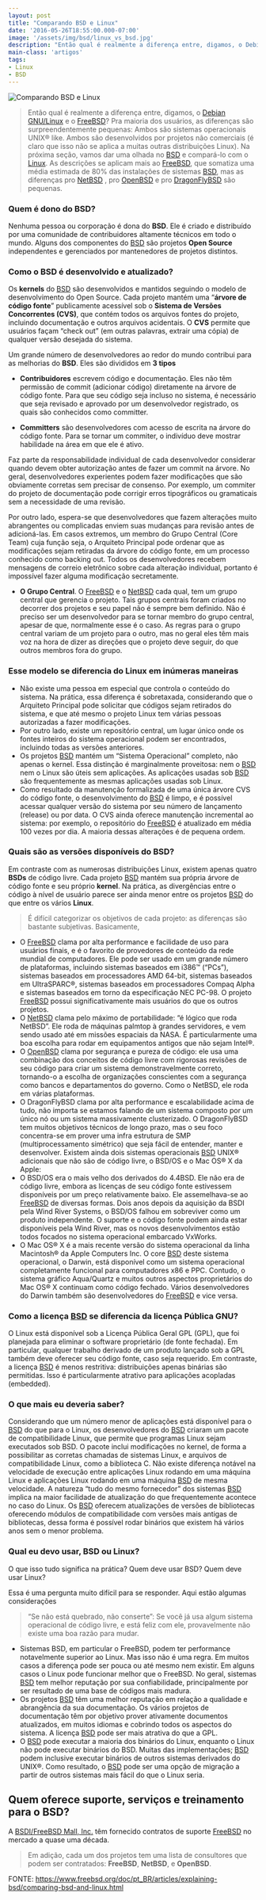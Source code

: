 ```yaml
---
layout: post
title: "Comparando BSD e Linux"
date: '2016-05-26T18:55:00.000-07:00'
image: '/assets/img/bsd/linux_vs_bsd.jpg'
description: "Então qual é realmente a diferença entre, digamos, o Debian GNU/Linux e o FreeBSD ?"
main-class: 'artigos'
tags:
- Linux
- BSD
---
```


![Comparando BSD e Linux](/assets/img/bsd/linux_vs_bsd.jpg "Comparando BSD e Linux")

> Então qual é realmente a diferença entre, digamos, o [Debian GNU/Linux](https://cse.google.com.br/cse/publicurl?cx=004473188612396442360:qs2ekmnkweq&q=debian) e o [FreeBSD](https://www.freebsd.org/)? Pra maioria dos usuários, as diferenças são surpreendentemente pequenas: Ambos são sistemas operacionais UNIX® like. Ambos são desenvolvidos por projetos não comerciais (é claro que isso não se aplica a muitas outras distribuições Linux). Na próxima seção, vamos dar uma olhada no [BSD](https://pt.wikipedia.org/wiki/BSD) e compará-lo com o [Linux](https://cse.google.com.br/cse/publicurl?cx=004473188612396442360:qs2ekmnkweq&q=linux). As descrições se aplicam mais ao [FreeBSD](https://www.freebsd.org/), que somatiza uma média estimada de 80% das instalações de sistemas [BSD](https://pt.wikipedia.org/wiki/BSD), mas as diferenças pro [NetBSD](https://www.netbsd.org/) , pro [OpenBSD](https://www.openbsd.org/) e pro [DragonFlyBSD](https://www.dragonflybsd.org/) são pequenas.

### Quem é dono do BSD?

Nenhuma pessoa ou corporação é dona do __BSD__. Ele é criado e distribuído por uma comunidade de contribuidores altamente técnicos em todo o mundo. Alguns dos componentes do [BSD](https://pt.wikipedia.org/wiki/BSD) são projetos __Open Source__ independentes e gerenciados por mantenedores de projetos distintos.

### Como o BSD é desenvolvido e atualizado?

Os __kernels__ do [BSD](https://pt.wikipedia.org/wiki/BSD) são desenvolvidos e mantidos seguindo o modelo de desenvolvimento do Open Source. Cada projeto mantém uma “__árvore de código fonte__” publicamente acessível sob o __Sistema de Versões Concorrentes (CVS)__, que contém todos os arquivos fontes do projeto, incluindo documentação e outros arquivos acidentais. O __CVS__ permite que usuários façam “check out” (em outras palavras, extrair uma cópia) de qualquer versão desejada do sistema.

Um grande número de desenvolvedores ao redor do mundo contribui para as melhorias do __BSD__. Eles são divididos em __3 tipos__

- __Contribuidores__ escrevem código e documentação. Eles não têm permissão de commit (adicionar código) diretamente na árvore de código fonte. Para que seu código seja incluso no sistema, é necessário que seja revisado e aprovado por um desenvolvedor registrado, os quais são conhecidos como committer.
 
- __Committers__ são desenvolvedores com acesso de escrita na árvore do código fonte. Para se tornar um commiter, o indivíduo deve mostrar habilidade na área em que ele é ativo.

Faz parte da responsabilidade individual de cada desenvolvedor considerar quando devem obter autorização antes de fazer um commit na árvore. No geral, desenvolvedores experientes podem fazer modificações que são obviamente corretas sem precisar de consenso. Por exemplo, um commiter do projeto de documentação pode corrigir erros tipográficos ou gramaticais sem a necessidade de uma revisão. 

Por outro lado, espera-se que desenvolvedores que fazem alterações muito abrangentes ou complicadas enviem suas mudanças para revisão antes de adicioná-las. Em casos extremos, um membro do Grupo Central (Core Team) cuja função seja, o Arquiteto Principal pode ordenar que as modificações sejam retiradas da árvore do código fonte, em um processo conhecido como backing out. Todos os desenvolvedores recebem mensagens de correio eletrônico sobre cada alteração individual, portanto é impossível fazer alguma modificação secretamente.

- __O Grupo Central__. O [FreeBSD](https://www.freebsd.org/) e o [NetBSD](https://www.netbsd.org/) cada qual, tem um grupo central que gerencia o projeto. Tais grupos centrais foram criados no decorrer dos projetos e seu papel não é sempre bem definido. Não é preciso ser um desenvolvedor para se tornar membro do grupo central, apesar de que, normalmente esse é o caso. As regras para o grupo central variam de um projeto para o outro, mas no geral eles têm mais voz na hora de dizer as direções que o projeto deve seguir, do que outros membros fora do grupo.

### Esse modelo se diferencia do Linux em inúmeras maneiras

- Não existe uma pessoa em especial que controla o conteúdo do sistema. Na prática, essa diferença é sobretaxada, considerando que o Arquiteto Principal pode solicitar que códigos sejam retirados do sistema, e que até mesmo o projeto Linux tem várias pessoas autorizadas a fazer modificações.
- Por outro lado, existe um repositório central, um lugar único onde os fontes inteiros do sistema operacional podem ser encontrados, incluindo todas as versões anteriores.
- Os projetos [BSD](https://pt.wikipedia.org/wiki/BSD) mantém um “Sistema Operacional” completo, não apenas o kernel. Essa distinção é marginalmente proveitosa: nem o [BSD](https://pt.wikipedia.org/wiki/BSD) nem o Linux são úteis sem aplicações. As aplicações usadas sob [BSD](https://pt.wikipedia.org/wiki/BSD) são frequentemente as mesmas aplicações usadas sob Linux.
- Como resultado da manutenção formalizada de uma única árvore CVS do código fonte, o desenvolvimento do [BSD](https://pt.wikipedia.org/wiki/BSD) é limpo, e é possível acessar qualquer versão do sistema por seu número de lançamento (release) ou por data. O CVS ainda oferece manutenção incremental ao sistema: por exemplo, o repositório do [FreeBSD](https://www.freebsd.org/) é atualizado em média 100 vezes por dia. A maioria dessas alterações é de pequena ordem.

### Quais são as versões disponíveis do BSD?

Em contraste com as numerosas distribuições Linux, existem apenas quatro __BSDs__ de código livre. Cada projeto [BSD](https://pt.wikipedia.org/wiki/BSD) mantém sua própria árvore de código fonte e seu próprio __kernel__. Na prática, as divergências entre o código à nível de usuário parece ser ainda menor entre os projetos [BSD](https://pt.wikipedia.org/wiki/BSD) do que entre os vários __Linux__.

> É difícil categorizar os objetivos de cada projeto: as diferenças são bastante subjetivas. Basicamente,

- O [FreeBSD](https://www.freebsd.org/) clama por alta performance e facilidade de uso para usuários finais, e é o favorito de provedores de conteúdo da rede mundial de computadores. Ele pode ser usado em um grande número de plataformas, incluindo sistemas baseados em i386™ (“PCs”), sistemas baseados em processadores AMD 64-bit, sistemas baseados em UltraSPARC®, sistemas baseados em processadores Compaq Alpha e sistemas baseados em torno da especificação NEC PC-98. O projeto [FreeBSD](https://www.freebsd.org/) possui significativamente mais usuários do que os outros projetos.
- O [NetBSD](https://www.netbsd.org/) clama pelo máximo de portabilidade: “é lógico que roda NetBSD”. Ele roda de máquinas palmtop à grandes servidores, e vem sendo usado até em missões espaciais da NASA. É particularmente uma boa escolha para rodar em equipamentos antigos que não sejam Intel®.
- O [OpenBSD](https://www.openbsd.org/) clama por segurança e pureza de código: ele usa uma combinação dos conceitos de código livre com rigorosas revisões de seu código para criar um sistema demonstravelmente correto, tornando-o a escolha de organizações conscientes com a segurança como bancos e departamentos do governo. Como o NetBSD, ele roda em várias plataformas.
- O DragonFlyBSD clama por alta performance e escalabilidade acima de tudo, não importa se estamos falando de um sistema composto por um único nó ou um sistema massivamente clusterizado. O DragonFlyBSD tem muitos objetivos técnicos de longo prazo, mas o seu foco concentra-se em prover uma infra estrutura de SMP (multiprocessamento simétrico) que seja fácil de entender, manter e desenvolver.
Existem ainda dois sistemas operacionais [BSD](https://pt.wikipedia.org/wiki/BSD) UNIX® adicionais que não são de código livre, o BSD/OS e o Mac OS® X da Apple:
- O BSD/OS era o mais velho dos derivados do 4.4BSD. Ele não era de código livre, embora as licenças de seu código fonte estivessem disponíveis por um preço relativamente baixo. Ele assemelhava-se ao [FreeBSD](https://www.freebsd.org/) de diversas formas. Dois anos depois da aquisição da BSDI pela Wind River Systems, o BSD/OS falhou em sobreviver como um produto independente. O suporte e o código fonte podem ainda estar disponíveis pela Wind River, mas os novos desenvolvimentos estão todos focados no sistema operacional embarcado VxWorks.
- O Mac OS® X é a mais recente versão do sistema operacional da linha Macintosh® da Apple Computers Inc. O core [BSD](https://pt.wikipedia.org/wiki/BSD) deste sistema operacional, o Darwin, está disponível como um sistema operacional completamente funcional para computadores x86 e PPC. Contudo, o sistema gráfico Aqua/Quartz e muitos outros aspectos proprietários do Mac OS® X continuam como código fechado. Vários desenvolvedores do Darwin também são desenvolvedores do [FreeBSD](https://www.freebsd.org/) e vice versa.

### Como a licença [BSD](https://pt.wikipedia.org/wiki/BSD) se diferencia da licença Pública GNU?

O Linux está disponível sob a Licença Pública Geral GPL (GPL), que foi planejada para eliminar o software proprietário (de fonte fechada). Em particular, qualquer trabalho derivado de um produto lançado sob a GPL também deve oferecer seu código fonte, caso seja requerido. Em contraste, a licença [BSD](https://pt.wikipedia.org/wiki/BSD) é menos restritiva: distribuições apenas binárias são permitidas. Isso é particularmente atrativo para aplicações acopladas (embedded).

### O que mais eu deveria saber?

Considerando que um número menor de aplicações está disponível para o [BSD](https://pt.wikipedia.org/wiki/BSD) do que para o Linux, os desenvolvedores do [BSD](https://pt.wikipedia.org/wiki/BSD) criaram um pacote de compatibilidade Linux, que permite que programas Linux sejam executados sob BSD. O pacote inclui modificações no kernel, de forma a possibilitar as corretas chamadas de sistemas Linux, e arquivos de compatibilidade Linux, como a biblioteca C. Não existe diferença notável na velocidade de execução entre aplicações Linux rodando em uma máquina Linux e aplicações Linux rodando em uma máquina [BSD](https://pt.wikipedia.org/wiki/BSD) de mesma velocidade.
A natureza “tudo do mesmo fornecedor” dos sistemas [BSD](https://pt.wikipedia.org/wiki/BSD) implica na maior facilidade de atualização do que frequentemente acontece no caso do Linux. Os [BSD](https://pt.wikipedia.org/wiki/BSD) oferecem atualizações de versões de bibliotecas oferecendo módulos de compatibilidade com versões mais antigas de bibliotecas, dessa forma é possível rodar binários que existem há vários anos sem o menor problema.

### Qual eu devo usar, BSD ou Linux?

O que isso tudo significa na prática? Quem deve usar BSD? Quem deve usar Linux?

Essa é uma pergunta muito difícil para se responder. Aqui estão algumas considerações

> “Se não está quebrado, não conserte”: Se você já usa algum sistema operacional de código livre, e está feliz com ele, provavelmente não existe uma boa razão para mudar.

- Sistemas BSD, em particular o FreeBSD, podem ter performance notavelmente superior ao Linux. Mas isso não é uma regra. Em muitos casos a diferença pode ser pouca ou até mesmo nem existir. Em alguns casos o Linux pode funcionar melhor que o FreeBSD.
 No geral, sistemas [BSD](https://pt.wikipedia.org/wiki/BSD) tem melhor reputação por sua confiabilidade, principalmente por ser resultado de uma base de códigos mais madura.
- Os projetos [BSD](https://pt.wikipedia.org/wiki/BSD) têm uma melhor reputação em relação a qualidade e abrangência da sua documentação. Os vários projetos de documentação têm por objetivo prover ativamente documentos atualizados, em muitos idiomas e cobrindo todos os aspectos do sistema.
 A licença [BSD](https://pt.wikipedia.org/wiki/BSD) pode ser mais atrativa do que a GPL.
- O [BSD](https://pt.wikipedia.org/wiki/BSD) pode executar a maioria dos binários do Linux, enquanto o Linux não pode executar binários do BSD. Muitas das implementações; [BSD](https://pt.wikipedia.org/wiki/BSD) podem inclusive executar binários de outros sistemas derivados do UNIX®. Como resultado, o [BSD](https://pt.wikipedia.org/wiki/BSD) pode ser uma opção de migração a partir de outros sistemas mais fácil do que o Linux seria.

## Quem oferece suporte, serviços e treinamento para o BSD?

A [BSDI/FreeBSD Mall, Inc.](https://www.freebsdmall.com/) têm fornecido contratos de suporte [FreeBSD](https://www.freebsd.org/) no mercado a quase uma década.

> Em adição, cada um dos projetos tem uma lista de consultores que podem ser contratados: __FreeBSD__, __NetBSD__, e __OpenBSD__.

FONTE: <https://www.freebsd.org/doc/pt_BR/articles/explaining-bsd/comparing-bsd-and-linux.html>

<script async src="https://pagead2.googlesyndication.com/pagead/js/adsbygoogle.js"></script>

<!-- Informat -->
<ins class="adsbygoogle"
 style="display:block"
 data-ad-client="ca-pub-2838251107855362"
 data-ad-slot="2327980059"
 data-ad-format="auto"
 data-full-width-responsive="true"></ins>

<script>
(adsbygoogle = window.adsbygoogle || []).push({});
</script>

